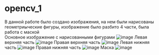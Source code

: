 # opencv_1
В данной работе было создано изображения, на нем были нарисованы геометриыческие фигуры, изображение было разбито 4 части, была работа с маской<br />
Основное изображение с нарисованными фигурами
![image](https://github.com/cuber201/opencv_1/assets/72391128/ab338b6c-cd37-4c67-9e80-82598e35994c)
Левая верхняя часть 
![image](https://github.com/cuber201/opencv_1/assets/72391128/739cbeb5-02f8-4e7d-a4e5-ee53787fda27)
Правая верхняя часть
![image](https://github.com/cuber201/opencv_1/assets/72391128/3fac6215-f1a8-473d-ac7a-cd5804e1e6dd)
Левая нижняя часть
![image](https://github.com/cuber201/opencv_1/assets/72391128/284b9813-b03b-42da-bfd8-df6f255a5143)
Правая нижняя часть
![image](https://github.com/cuber201/opencv_1/assets/72391128/418c634f-cf97-47f2-be5e-be34297714dd)
Маска
![image](https://github.com/cuber201/opencv_1/assets/72391128/d1500518-be49-4cea-a1b3-d5c84b8bff5f)




